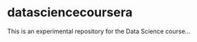datasciencecoursera
===================

This is an experimental repository for the Data Science course...
